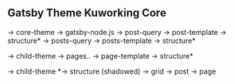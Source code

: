 ## Gatsby Theme Kuworking Core

-> core-theme
  -> gatsby-node.js
    -> post-query
      -> post-template
        -> structure*
    -> posts-query
      -> posts-template
        -> structure*

-> child-theme
  -> pages..
    -> page-template
      -> structure*

-> child-theme
  *-> structure (shadowed)
    -> grid
    -> post
    -> page

